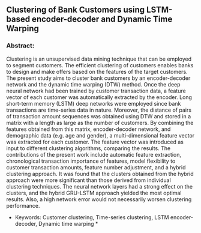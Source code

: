 ## Clustering of Bank Customers using LSTM-based encoder-decoder and Dynamic Time Warping


### Abstract:
Clustering is an unsupervised data mining technique that can be employed to segment customers. The efficient clustering of customers enables banks to design and make offers based on the features of the target customers. The present study aims to cluster bank customers by an encoder-decoder network and the dynamic time warping (DTW) method. Once the deep neural network had been trained by customer transaction data, a feature vector of each customer was automatically extracted by the encoder. Long short-term memory (LSTM) deep networks were employed since bank transactions are time-series data in nature. Moreover, the distance of pairs of transaction amount sequences was obtained using DTW and stored in a matrix with a length as large as the number of customers. By combining the features obtained from this matrix, encoder-decoder network, and demographic data (e.g. age and gender), a multi-dimensional feature vector was extracted for each customer. The feature vector was introduced as input to different clustering algorithms, comparing the results. The contributions of the present work include automatic feature extraction, chronological transaction importance of features, model flexibility to customer transaction amounts, feature number adjustment, and a hybrid clustering approach. It was found that the clusters obtained from the hybrid approach were more significant than those derived from individual clustering techniques. The neural network layers had a strong effect on the clusters, and the hybrid GRU-LSTM approach yielded the most optimal results. Also, a high network error would not necessarily worsen clustering performance.

* Keywords: Customer clustering, Time-series clustering, LSTM encoder-decoder, Dynamic time warping *
